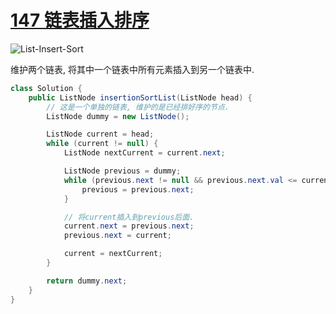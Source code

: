 # [147 链表插入排序](https://leetcode.cn/problems/insertion-sort-list/)

![List-Insert-Sort](https://dl.axlis.cn/note/Algo/List-Insert-Sort.png)

维护两个链表, 将其中一个链表中所有元素插入到另一个链表中.

```java
class Solution {
    public ListNode insertionSortList(ListNode head) {
        // 这是一个单独的链表, 维护的是已经排好序的节点.
        ListNode dummy = new ListNode();

        ListNode current = head;
        while (current != null) {
            ListNode nextCurrent = current.next;

            ListNode previous = dummy;
            while (previous.next != null && previous.next.val <= current.val) {
                previous = previous.next;
            }

            // 将current插入到previous后面.
            current.next = previous.next;
            previous.next = current;

            current = nextCurrent;
        }

        return dummy.next;
    }
}
```
